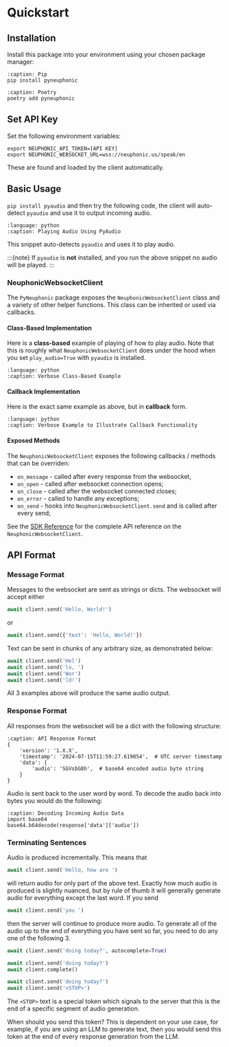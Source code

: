 # Quickstart

## Installation
Install this package into your environment using your chosen package manager:


```{code-block} bash
:caption: Pip
pip install pyneuphonic
```

```{code-block} bash
:caption: Poetry
poetry add pyneuphonic
```

## Set API Key
Set the following environment variables:
```{code-block} bash
export NEUPHONIC_API_TOKEN=[API KEY]
export NEUPHONIC_WEBSOCKET_URL=wss://neuphonic.us/speak/en
```

These are found and loaded by the client automatically.

## Basic Usage

`pip install pyaudio` and then try the following code, the client will auto-detect `pyaudio` and use it to output incoming
audio.
```{literalinclude} ../../../snippets/playing_audio.py
:language: python
:caption: Playing Audio Using PyAudio
```
This snippet auto-detects `pyaudio` and uses it to play audio.

:::{note}
If `pyaudio` is **not** installed, and you run the above snippet no audio will be played.
:::

### NeuphonicWebsocketClient
The `PyNeuphonic` package exposes the `NeuphonicWebsocketClient` class and a variety of other helper functions.
This class can be inherited or used via callbacks.


#### Class-Based Implementation
Here is a **class-based** example of playing of how to play audio.
Note that this is roughly what `NeuphonicWebsocketClient` does under the hood when you set
`play_audio=True` with `pyaudio` is installed.
```{literalinclude} ../../../snippets/class/playing_audio_explicit.py
:language: python
:caption: Verbose Class-Based Example
```

#### Callback Implementation
Here is the exact same example as above, but in **callback** form.

```{literalinclude} ../../../snippets/callback/playing_audio_explicit.py
:language: python
:caption: Verbose Example to Illustrate Callback Functionality
```

#### Exposed Methods
The `NeuphonicWebsocketClient` exposes the following callbacks / methods that can be overriden:
- `on_message` - called after every response from the websocket,
- `on_open` -  called after websocket connection opens;
- `on_close` - called after the websocket connected closes;
- `on_error` - called to handle any exceptions;
- `on_send` - hooks into `NeuphonicWebsocketClient.send` and is called after every send;

See the [SDK Reference](sdk-reference.rst) for the complete API reference on the `NeuphonicWebsocketClient`.

## API Format
### Message Format
Messages to the websocket are sent as strings or dicts.
The websocket will accept either
```python
await client.send('Hello, World!')
```
or
```python
await client.send({'text': 'Hello, World!'})
```

Text can be sent in chunks of any arbitrary size, as demonstrated below:
```python
await client.send('Hel')
await client.send('lo, ')
await client.send('Wor')
await client.send('ld!')
```

All 3 examples above will produce the same audio output.

### Response Format

All responses from the websocket will be a dict with the following structure:

```{code-block} python
:caption: API Response Format
{
    'version': '1.X.X',
    'timestamp': '2024-07-15T11:59:27.619054',  # UTC server timestamp
    'data': {
        'audio': 'SGVsbG8h',  # base64 encoded audio byte string
    }
}
```

Audio is sent back to the user word by word.
To decode the audio back into bytes you would do the following:
```{code-block} python
:caption: Decoding Incoming Audio Data
import base64
base64.b64decode(response['data']['audio'])
```

### Terminating Sentences
Audio is produced incrementally.
This means that
```python
await client.send('Hello, how are ')
```
will return audio for only part of the above text.
Exactly how much audio is produced is slightly nuanced, but by rule of thumb it will generally
generate audio for everything except the last word.
If you send
```python
await client.send('you ')
```
then the server will continue to produce more audio.
To generate all of the audio up to the end of everything you have sent so far, you need to do
any one of the following 3.
```python
await client.send('doing today?', autocomplete=True)
```
```python
await client.send('doing today?')
await client.complete()
```
```python
await client.send('doing today?')
await client.send('<STOP>')
```
The `<STOP>` text is a special token which signals to the server that this is the end of a specific
segment of audio generation.

When should you send this token? This is dependent on your use case, for example, if you are
using an LLM to generate text, then you would send this token at the end of every response generation
from the LLM.
